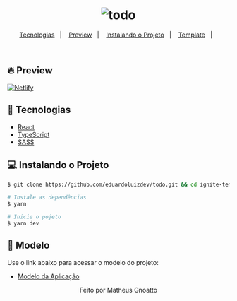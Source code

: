<h1 align="center">
    <img alt="todo" title="todo" src=".github/to-do.gif" />
</h1>

<p align="center">
  <a href="#technologies">Tecnologias</a>&nbsp;&nbsp;&nbsp;|&nbsp;&nbsp;&nbsp;
  <a href="#-preview">Preview</a>&nbsp;&nbsp;&nbsp;|&nbsp;&nbsp;&nbsp;
  <a href="#-layout">Instalando o Projeto</a>&nbsp;&nbsp;&nbsp;|&nbsp;&nbsp;&nbsp;
  <a href="#-layout">Template</a>&nbsp;&nbsp;&nbsp;|&nbsp;&nbsp;&nbsp;
</p>

<br>

## 🔥 Preview

[![Netlify](https://www.netlify.com/img/deploy/button.svg)](https://todo-matheusgnoatto.netlify.app)

## 🧪 Tecnologias

- [React](https://reactjs.org)
- [TypeScript](https://www.typescriptlang.org/)
- [SASS](https://sass-lang.com/)

## 💻 Instalando o Projeto

```bash
$ git clone https://github.com/eduardoluizdev/todo.git && cd ignite-template-reactjs-conceitos-do-react-main
```



```bash
# Instale as dependências
$ yarn

# Inicie o pojeto
$ yarn dev
```

## 🥇 Modelo

Use o link abaixo para acessar o modelo do projeto:

- [Modelo da Aplicação](https://github.com/rocketseat-education/ignite-template-reactjs-conceitos-do-react)


<p align="center">Feito por Matheus Gnoatto</p>
